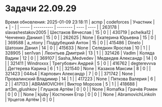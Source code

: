 # Задачи 22.09.29
Время обновления: 2025-01-09 23:18:11
| acmp  | codeforces | Участник | +    | -    |
| ----- | ---------- | -------- | ---- | ---- |
| 263178 | slavashestakov2005 | Шестаков Вячеслав | 15 | 0 |
| 430719 | pchelka12 | Ченченко Даниил | 15 | 0 |
| 262625 | None | Екатерина Юрьевна | 15 | 0 |
| 369588 | a_ntony | Поддубецкий Антон | 15 | 0 |
| 415486 | Dinelo | Шатохин Данил | 14 | 0 |
| 415633 | None | Селедкин Ярослав | 10 | 1 |
| 328905 | sen1van | Леонтьев Дмитрий | 13 | 1 |
| 321426 | Vadlm | Коляда Вадим | 12 | 0 |
| 369107 | Sasha_Medvedev | Медведев Александр | 14 | 0 |
| 321411 | Windroxxx | Трегубович Андрей | 5 | 0 |
| 416762 | degterevvva | Дегтерева Карина | 6 | 1 |
| 321540 | None | Казаков Максим | 8 | 0 |
| 321423 | 044s4 | Карпович Александр | 7 | 0 |
| 371742 | None | Провалинский Владимир | 14 | 1 |
| 417223 | None | Пяткова Валерия | 6 | 2 |
| 417133 | ABRAMOVICHH | Виктор Морозов | 5 | 1 |
| 418688 | art3m_glushkov | Глушков Артём | 0 | 0 |
| None | Romafka | Грачёв Ромен | 0 | 0 |
| None | kjuby | Костюнин Егор | 0 | 0 |
| None | AbramovichLinkoln | Урцегов Артём | 0 | 0 |
